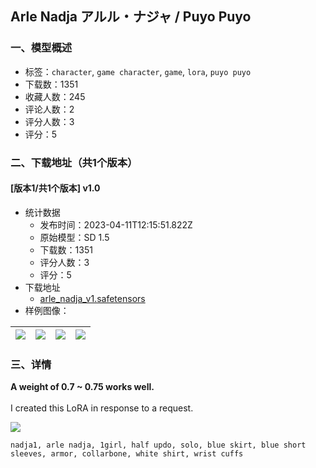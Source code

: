 ## Arle Nadja アルル・ナジャ / Puyo Puyo
### 一、模型概述

- 标签：`character`, `game character`, `game`, `lora`, `puyo puyo`
- 下载数：1351
- 收藏人数：245
- 评论人数：2
- 评分人数：3
- 评分：5

### 二、下载地址（共1个版本）

#### [版本1/共1个版本] v1.0

- 统计数据
  - 发布时间：2023-04-11T12:15:51.822Z
  - 原始模型：SD 1.5
  - 下载数：1351
  - 评分人数：3
  - 评分：5
- 下载地址
  - [arle_nadja_v1.safetensors](https://civitai.com/api/download/models/42653)
- 样例图像：

| <img src="https://image.civitai.com/xG1nkqKTMzGDvpLrqFT7WA/51b0645d-d79c-4568-dc7f-dced43c7e500/width=450/467954.jpeg" /> | <img src="https://image.civitai.com/xG1nkqKTMzGDvpLrqFT7WA/f1c9dfdb-7176-49cd-23a2-7d2800932d00/width=450/467955.jpeg" /> | <img src="https://image.civitai.com/xG1nkqKTMzGDvpLrqFT7WA/685c60d0-2582-41cf-0368-b1531cf8f500/width=450/467952.jpeg" /> | <img src="https://image.civitai.com/xG1nkqKTMzGDvpLrqFT7WA/678f3694-85e9-4944-b40e-cab4daa18e00/width=450/467950.jpeg" /> |
| ---- | ---- | ---- | ---- |


### 三、详情
<p><strong>A weight of 0.7 ~ 0.75 works well.</strong><br /><br />I created this LoRA in response to a request.<br /></p><img src="https://imagecache.civitai.com/xG1nkqKTMzGDvpLrqFT7WA/efd5f529-7817-4552-c015-98fe145ddb00/width=525/efd5f529-7817-4552-c015-98fe145ddb00.jpeg" /><p><code>nadja1, arle nadja, 1girl, half updo, solo, blue skirt, blue short sleeves, armor, collarbone, white shirt, wrist cuffs</code></p>